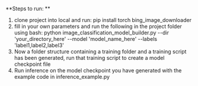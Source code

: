 **Steps to run:
**
1. clone project into local and run: pip install torch bing_image_downloader
2. fill in your own parameters and run the following in the project folder using bash: python image_classification_model_builder.py --dir 'your_directory_here' --model 'model_name_here' --labels 'label1,label2,label3'
3. Now a folder structure containing a training folder and a training script has been generated, run that training script to create a model checkpoint file
4. Run inference on the model checkpoint you have generated with the example code in inference_example.py
